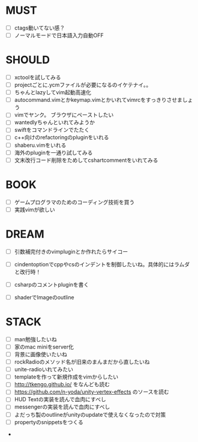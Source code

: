 # MUST

* [ ] ctags動いてない感？
* [ ] ノーマルモードで日本語入力自動OFF

# SHOULD

* [ ] xctoolを試してみる
* [ ] projectごとに.ycmファイルが必要になるのイケテナイ。。
* [ ] ちゃんとlazyしてvim起動高速化
* [ ] autocommand.vimとかkeymap.vimとかいれてvimrcをすっきりさせましょう
* [ ] vimでヤンク。 ブラウザにペーストしたい
* [ ] wantedlyちゃんといれてみようか
* [ ] swiftをコマンドラインでたたく
* [ ] c++向けのrefactoringのpluginをいれる
* [ ] shaberu.vimをいれる
* [ ] 海外のpluginを一通り試してみる
* [ ] 文末改行コード削除をためしてcshartcommentをいれてみる

# BOOK

* [ ] ゲームプログラマのためのコーディング技術を買う
* [ ] 実践vimが欲しい

# DREAM

* [ ] 引数補完付きのvimpluginとか作れたらサイコー
* [ ] cindentoptionでcppやcsのインデントを制御したいね。具体的にはラムダと改行時！
* [ ] csharpのコメントpluginを書く
* [ ] shaderでImageのoutline


# STACK 

* [ ] man勉強したいね
* [ ] 家のmac miniをserver化
* [ ] 背景に画像使いたいね
* [ ] rockRadioのメソッド名が旧来のまんまだから直したいね
* [ ] unite-radioいれてみたい
* [ ] templateを作って新規作成をvimからしたい
* [ ] http://tkengo.github.io/ をなんども読む
* [ ] https://github.com/n-yoda/unity-vertex-effects のソースを読む
* [ ] HUD Textの実装を読んで血肉にすべし
* [ ] messengerの実装を読んで血肉にすべし
* [ ] よだっち製のoutlineがunityのupdateで使えなくなったので対策
* [ ] propertyのsnippetsをつくる
*

